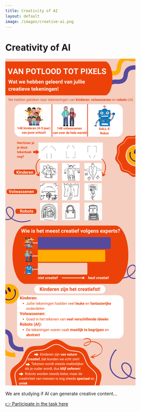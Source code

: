 ```yaml
---
title: Creativity of AI
layout: default
image: /images/creative-ai.png
---
```


# Creativity of AI

![Creativity AI](/images/AI-creativity.png)

We are studying if AI can generate creative content...

[👉 Participate in the task here](https://example.com/creativity-ai)

